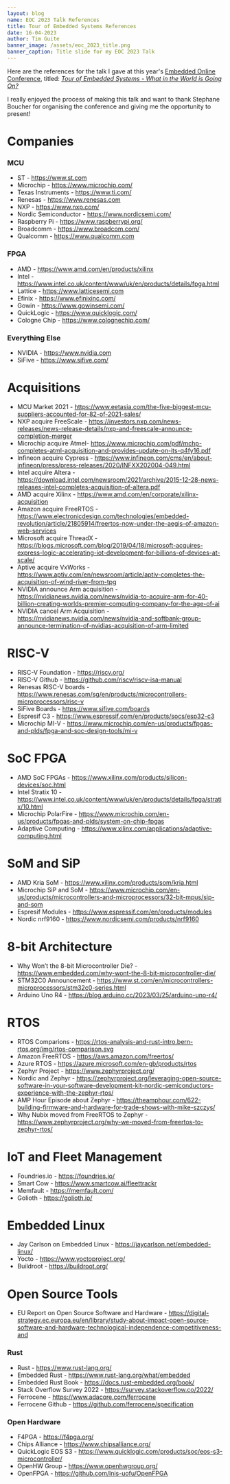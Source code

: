 ```yaml
---
layout: blog
name: EOC 2023 Talk References
title: Tour of Embedded Systems References
date: 16-04-2023
author: Tim Guite
banner_image: /assets/eoc_2023_title.png
banner_caption: Title slide for my EOC 2023 Talk
---
```


Here are the references for the talk I gave at this year's [Embedded Online Conference](https://embeddedonlineconference.com/), titled:
[*Tour of Embedded Systems - What in the World is Going On?*](https://embeddedonlineconference.com/session/Tour_of_Embedded_Systems_What_in_the_World_is_Going_On)

I really enjoyed the process of making this talk and want to thank Stephane Boucher for organising the conference and giving me the opportunity to present!

# Companies

### MCU

- ST - <https://www.st.com>
- Microchip - <https://www.microchip.com/>
- Texas Instruments - <https://www.ti.com/>
- Renesas - <https://www.renesas.com>
- NXP - <https://www.nxp.com/>
- Nordic Semiconductor - <https://www.nordicsemi.com/>
- Raspberry Pi - <https://www.raspberrypi.org/>
- Broadcomm - <https://www.broadcom.com/>
- Qualcomm - <https://www.qualcomm.com>

### FPGA

- AMD - <https://www.amd.com/en/products/xilinx>
- Intel - <https://www.intel.co.uk/content/www/uk/en/products/details/fpga.html>
- Lattice - <https://www.latticesemi.com>
- Efinix - <https://www.efinixinc.com/>
- Gowin - <https://www.gowinsemi.com/>
- QuickLogic - <https://www.quicklogic.com/>
- Cologne Chip - <https://www.colognechip.com/>

### Everything Else

- NVIDIA - <https://www.nvidia.com>
- SiFive - <https://www.sifive.com/>

# Acquisitions

- MCU Market 2021 - <https://www.eetasia.com/the-five-biggest-mcu-suppliers-accounted-for-82-of-2021-sales/>
- NXP acquire FreeScale - <https://investors.nxp.com/news-releases/news-release-details/nxp-and-freescale-announce-completion-merger>
- Microchip acquire Atmel- <https://www.microchip.com/pdf/mchp-completes-atml-acquisition-and-provides-update-on-its-q4fy16.pdf>
- Infineon acquire Cypress - <https://www.infineon.com/cms/en/about-infineon/press/press-releases/2020/INFXX202004-049.html>
- Intel acquire Altera - <https://download.intel.com/newsroom/2021/archive/2015-12-28-news-releases-intel-completes-acquisition-of-altera.pdf>
- AMD acquire Xilinx - <https://www.amd.com/en/corporate/xilinx-acquisition>
- Amazon acquire FreeRTOS - <https://www.electronicdesign.com/technologies/embedded-revolution/article/21805914/freertos-now-under-the-aegis-of-amazon-web-services>
- Microsoft acquire ThreadX - <https://blogs.microsoft.com/blog/2019/04/18/microsoft-acquires-express-logic-accelerating-iot-development-for-billions-of-devices-at-scale/>
- Aptive acquire VxWorks - <https://www.aptiv.com/en/newsroom/article/aptiv-completes-the-acquisition-of-wind-river-from-tpg>
- NVIDIA announce Arm acquisition - <https://nvidianews.nvidia.com/news/nvidia-to-acquire-arm-for-40-billion-creating-worlds-premier-computing-company-for-the-age-of-ai>
- NVIDIA cancel Arm Acquisition - <https://nvidianews.nvidia.com/news/nvidia-and-softbank-group-announce-termination-of-nvidias-acquisition-of-arm-limited>

# RISC-V

- RISC-V Foundation - <https://riscv.org/>
- RISC-V Github - https://github.com/riscv/riscv-isa-manual
- Renesas RISC-V boards - <https://www.renesas.com/sg/en/products/microcontrollers-microprocessors/risc-v>
- SiFive Boards - <https://www.sifive.com/boards>
- Espresif C3 - <https://www.espressif.com/en/products/socs/esp32-c3>
- Microchip MI-V - <https://www.microchip.com/en-us/products/fpgas-and-plds/fpga-and-soc-design-tools/mi-v>

# SoC FPGA

- AMD SoC FPGAs - <https://www.xilinx.com/products/silicon-devices/soc.html>
- Intel Stratix 10 - <https://www.intel.co.uk/content/www/uk/en/products/details/fpga/stratix/10.html>
- Microchip PolarFire - <https://www.microchip.com/en-us/products/fpgas-and-plds/system-on-chip-fpgas>
- Adaptive Computing - <https://www.xilinx.com/applications/adaptive-computing.html>

# SoM and SiP

- AMD Kria SoM - <https://www.xilinx.com/products/som/kria.html>
- Microchip SiP and SoM - <https://www.microchip.com/en-us/products/microcontrollers-and-microprocessors/32-bit-mpus/sip-and-som>
- Espresif Modules - <https://www.espressif.com/en/products/modules>
- Nordic nrf9160 - <https://www.nordicsemi.com/products/nrf9160>

# 8-bit Architecture

- Why Won’t the 8-bit Microcontroller Die? - <https://www.embedded.com/why-wont-the-8-bit-microcontroller-die/>
-  STM32C0 Announcement - <https://www.st.com/en/microcontrollers-microprocessors/stm32c0-series.html>
- Arduino Uno R4 - <https://blog.arduino.cc/2023/03/25/arduino-uno-r4/>

# RTOS

- RTOS Comparions - <https://rtos-analysis-and-rust-intro.bern-rtos.org/img/rtos-comparison.svg>
- Amazon FreeRTOS - <https://aws.amazon.com/freertos/>
- Azure RTOS - <https://azure.microsoft.com/en-gb/products/rtos>
- Zephyr Project - <https://www.zephyrproject.org/>
- Nordic and Zephyr - <https://zephyrproject.org/leveraging-open-source-software-in-your-software-development-kit-nordic-semiconductors-experience-with-the-zephyr-rtos/>
- AMP Hour Episode about Zephyr - <https://theamphour.com/622-building-firmware-and-hardware-for-trade-shows-with-mike-szczys/>
- Why Nubix moved from FreeRTOS to Zephyr - <https://www.zephyrproject.org/why-we-moved-from-freertos-to-zephyr-rtos/>


# IoT and Fleet Management

- Foundries.io - <https://foundries.io/>
- Smart Cow - <https://www.smartcow.ai/fleettrackr>
- Memfault - <https://memfault.com/>
- Golioth - <https://golioth.io/>

# Embedded Linux

- Jay Carlson on Embedded Linux - <https://jaycarlson.net/embedded-linux/>
- Yocto - <https://www.yoctoproject.org/>
- Buildroot - <https://buildroot.org/>

# Open Source Tools

- EU Report on Open Source Software and Hardware - https://digital-strategy.ec.europa.eu/en/library/study-about-impact-open-source-software-and-hardware-technological-independence-competitiveness-and


### Rust

- Rust - https://www.rust-lang.org/
- Embedded Rust - <https://www.rust-lang.org/what/embedded>
- Embedded Rust Book - <https://docs.rust-embedded.org/book/>
- Stack Overflow Survey 2022 - <https://survey.stackoverflow.co/2022/>
- Ferrocene - <https://www.adacore.com/ferrocene>
- Ferrocene Github - <https://github.com/ferrocene/specification>

### Open Hardware

- F4PGA - <https://f4pga.org/>
- Chips Alliance - <https://www.chipsalliance.org/>
- QuickLogic EOS S3 - <https://www.quicklogic.com/products/soc/eos-s3-microcontroller/>
- OpenHW Group - https://www.openhwgroup.org/
- OpenFPGA - <https://github.com/lnis-uofu/OpenFPGA>
